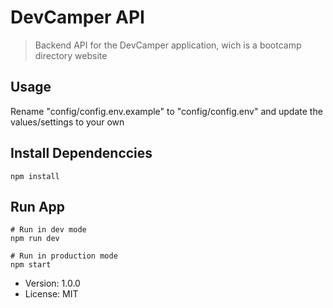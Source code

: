 # DevCamper API

> Backend API for the DevCamper application, wich is a bootcamp directory website

## Usage

Rename "config/config.env.example" to "config/config.env" and update the values/settings to your own

## Install Dependenccies

```
npm install
```

## Run App

```
# Run in dev mode
npm run dev

# Run in production mode
npm start
```

- Version: 1.0.0
- License: MIT
